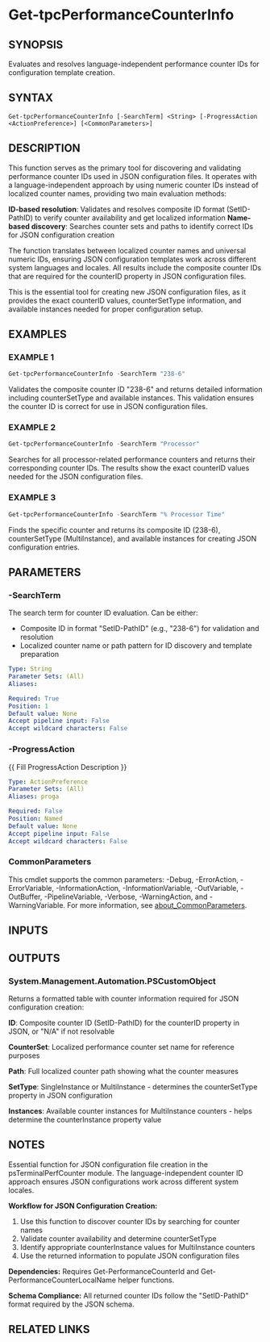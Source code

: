 # Get-tpcPerformanceCounterInfo

## SYNOPSIS
Evaluates and resolves language-independent performance counter IDs for configuration template creation.

## SYNTAX

```
Get-tpcPerformanceCounterInfo [-SearchTerm] <String> [-ProgressAction <ActionPreference>] [<CommonParameters>]
```

## DESCRIPTION
This function serves as the primary tool for discovering and validating performance counter IDs used in JSON configuration files.
It operates with a language-independent approach by using numeric counter IDs instead of localized counter names,
providing two main evaluation methods:

**ID-based resolution**: Validates and resolves composite ID format (SetID-PathID) to verify counter availability and get localized information
**Name-based discovery**: Searches counter sets and paths to identify correct IDs for JSON configuration creation

The function translates between localized counter names and universal numeric IDs, ensuring JSON configuration templates
work across different system languages and locales. All results include the composite counter IDs that are required
for the counterID property in JSON configuration files.

This is the essential tool for creating new JSON configuration files, as it provides the exact counterID values,
counterSetType information, and available instances needed for proper configuration setup.

## EXAMPLES

### EXAMPLE 1
```powershell
Get-tpcPerformanceCounterInfo -SearchTerm "238-6"
```

Validates the composite counter ID "238-6" and returns detailed information including counterSetType and available instances.
This validation ensures the counter ID is correct for use in JSON configuration files.

### EXAMPLE 2
```powershell
Get-tpcPerformanceCounterInfo -SearchTerm "Processor"
```

Searches for all processor-related performance counters and returns their corresponding counter IDs.
The results show the exact counterID values needed for the JSON configuration files.

### EXAMPLE 3
```powershell
Get-tpcPerformanceCounterInfo -SearchTerm "% Processor Time"
```

Finds the specific counter and returns its composite ID (238-6), counterSetType (MultiInstance),
and available instances for creating JSON configuration entries.

## PARAMETERS

### -SearchTerm
The search term for counter ID evaluation.
Can be either:
- Composite ID in format "SetID-PathID" (e.g., "238-6") for validation and resolution
- Localized counter name or path pattern for ID discovery and template preparation

```yaml
Type: String
Parameter Sets: (All)
Aliases:

Required: True
Position: 1
Default value: None
Accept pipeline input: False
Accept wildcard characters: False
```

### -ProgressAction
{{ Fill ProgressAction Description }}

```yaml
Type: ActionPreference
Parameter Sets: (All)
Aliases: proga

Required: False
Position: Named
Default value: None
Accept pipeline input: False
Accept wildcard characters: False
```

### CommonParameters
This cmdlet supports the common parameters: -Debug, -ErrorAction, -ErrorVariable, -InformationAction, -InformationVariable, -OutVariable, -OutBuffer, -PipelineVariable, -Verbose, -WarningAction, and -WarningVariable. For more information, see [about_CommonParameters](http://go.microsoft.com/fwlink/?LinkID=113216).

## INPUTS

## OUTPUTS

### System.Management.Automation.PSCustomObject
Returns a formatted table with counter information required for JSON configuration creation:

**ID**: Composite counter ID (SetID-PathID) for the counterID property in JSON, or "N/A" if not resolvable

**CounterSet**: Localized performance counter set name for reference purposes

**Path**: Full localized counter path showing what the counter measures

**SetType**: SingleInstance or MultiInstance - determines the counterSetType property in JSON configuration

**Instances**: Available counter instances for MultiInstance counters - helps determine the counterInstance property value

## NOTES
Essential function for JSON configuration file creation in the psTerminalPerfCounter module.
The language-independent counter ID approach ensures JSON configurations work across different system locales.

**Workflow for JSON Configuration Creation:**
1. Use this function to discover counter IDs by searching for counter names
2. Validate counter availability and determine counterSetType
3. Identify appropriate counterInstance values for MultiInstance counters
4. Use the returned information to populate JSON configuration files

**Dependencies:** Requires Get-PerformanceCounterId and Get-PerformanceCounterLocalName helper functions.

**Schema Compliance:** All returned counter IDs follow the "SetID-PathID" format required by the JSON schema.

## RELATED LINKS
